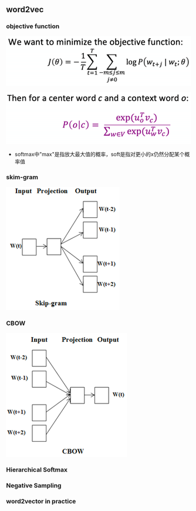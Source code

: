 ##  word2vec

### objective function

![image-20210417214310896](figure/image-20210417214310896.png)

![image-20210417214357643](figure/image-20210417214357643.png)

+ softmax中"max"是指放大最大值的概率，soft是指对更小的x仍然分配某个概率值

### skim-gram

![image-20210417215113527](figure/image-20210417215113527.png)









### CBOW

![image-20210417215144945](figure/image-20210417215144945.png)

### Hierarchical Softmax









### Negative Sampling









### word2vector in practice

